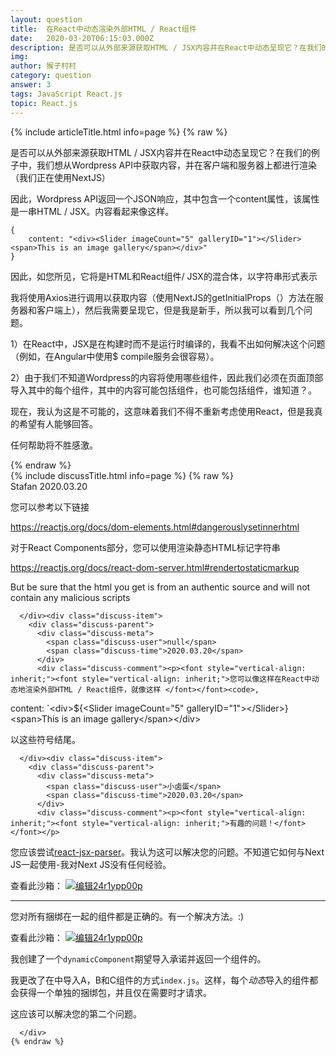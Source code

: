 ```yaml
---
layout: question
title:  在React中动态渲染外部HTML / React组件
date:   2020-03-20T06:15:03.000Z
description: 是否可以从外部来源获取HTML / JSX内容并在React中动态呈现它？在我们的例子中，我们想从Wordpress API中获取内容，并在客户端和服务器...
img: 
author: 猴子村村
category: question
answer: 3
tags: JavaScript React.js
topic: React.js
---
```

<div class="article-root">
  <div class="article">
    {% include articleTitle.html info=page %}
    {% raw %}
    <div class="article-content"><p><font style="vertical-align: inherit;"><font style="vertical-align: inherit;">是否可以从外部来源获取HTML / JSX内容并在React中动态呈现它？</font><font style="vertical-align: inherit;">在我们的例子中，我们想从Wordpress API中获取内容，并在客户端和服务器上都进行渲染（我们正在使用NextJS）</font></font></p>

<p><font style="vertical-align: inherit;"><font style="vertical-align: inherit;">因此，Wordpress API返回一个JSON响应，其中包含一个content属性，该属性是一串HTML / JSX。</font><font style="vertical-align: inherit;">内容看起来像这样。</font></font></p>

<pre><code>{<font></font>
    content: "&lt;div&gt;&lt;Slider imageCount="5" galleryID="1"&gt;&lt;/Slider&gt;&lt;span&gt;This is an image gallery&lt;/span&gt;&lt;/div&gt;"<font></font>
}<font></font>
</code></pre>

<p><font style="vertical-align: inherit;"><font style="vertical-align: inherit;">因此，如您所见，它将是HTML和React组件/ JSX的混合体，以字符串形式表示</font></font></p>

<p><font style="vertical-align: inherit;"><font style="vertical-align: inherit;">我将使用Axios进行调用以获取内容（使用NextJS的getInitialProps（）方法在服务器和客户端上），然后我需要呈现它，但是我是新手，所以我可以看到几个问题。</font></font></p>

<p><font style="vertical-align: inherit;"><font style="vertical-align: inherit;">1）在React中，JSX是在构建时而不是运行时编译的，我看不出如何解决这个问题（例如，在Angular中使用$ compile服务会很容易）。</font></font></p>

<p><font style="vertical-align: inherit;"><font style="vertical-align: inherit;">2）由于我们不知道Wordpress的内容将使用哪些组件，因此我们必须在页面顶部导入其中的每个组件，其中的内容可能包括组件，也可能包括组件，谁知道？。</font></font></p>

<p><font style="vertical-align: inherit;"><font style="vertical-align: inherit;">现在，我认为这是不可能的，这意味着我们不得不重新考虑使用React，但是我真的希望有人能够回答。</font></font></p>

<p><font style="vertical-align: inherit;"><font style="vertical-align: inherit;">任何帮助将不胜感激。</font></font></p></div>
    {% endraw %}
  </div>

  <div class="discuss-wrapper">
    {% include discussTitle.html info=page %}
    {% raw %}
    <div class="discuss-item">
        <div class="discuss-parent">
          <div class="discuss-meta">
            <span class="discuss-user">Stafan</span>
            <span class="discuss-time">2020.03.20</span>
          </div>
          <div class="discuss-comment"><p><font style="vertical-align: inherit;"><font style="vertical-align: inherit;">您可以参考以下链接</font></font></p>

<p><a href="https://reactjs.org/docs/dom-elements.html#dangerouslysetinnerhtml" rel="nofollow noreferrer"><font style="vertical-align: inherit;"><font style="vertical-align: inherit;">https://reactjs.org/docs/dom-elements.html#dangerouslysetinnerhtml</font></font></a></p>

<p><font style="vertical-align: inherit;"><font style="vertical-align: inherit;">对于React Components部分，您可以使用渲染静态HTML标记字符串 </font></font></p>

<p><a href="https://reactjs.org/docs/react-dom-server.html#rendertostaticmarkup" rel="nofollow noreferrer"><font style="vertical-align: inherit;"><font style="vertical-align: inherit;">https://reactjs.org/docs/react-dom-server.html#rendertostaticmarkup</font></font></a></p>

<p>But be sure that the html you get is from an authentic source and will not contain any malicious scripts</p></div>
        </div>
        
      </div><div class="discuss-item">
        <div class="discuss-parent">
          <div class="discuss-meta">
            <span class="discuss-user">null</span>
            <span class="discuss-time">2020.03.20</span>
          </div>
          <div class="discuss-comment"><p><font style="vertical-align: inherit;"><font style="vertical-align: inherit;">您可以像这样在React中动态地渲染外部HTML / React组件，就像这样 </font></font><code>,
content: `&lt;div&gt;${&lt;Slider imageCount="5" galleryID="1"&gt;&lt;/Slider&gt;}&lt;span&gt;This is an image gallery&lt;/span&gt;&lt;/div&gt;</code></p>

<p><font style="vertical-align: inherit;"><font style="vertical-align: inherit;">以这些符号结尾。</font></font></p></div>
        </div>
        
      </div><div class="discuss-item">
        <div class="discuss-parent">
          <div class="discuss-meta">
            <span class="discuss-user">小卤蛋</span>
            <span class="discuss-time">2020.03.20</span>
          </div>
          <div class="discuss-comment"><p><font style="vertical-align: inherit;"><font style="vertical-align: inherit;">有趣的问题！</font></font></p>

<p><font style="vertical-align: inherit;"><font style="vertical-align: inherit;">您应该尝试</font></font><a href="https://github.com/TroyAlford/react-jsx-parser" rel="noreferrer"><font style="vertical-align: inherit;"><font style="vertical-align: inherit;">react-jsx-parser</font></font></a><font style="vertical-align: inherit;"><font style="vertical-align: inherit;">。</font><font style="vertical-align: inherit;">我认为这可以解决您的问题。</font><font style="vertical-align: inherit;">不知道它如何与Next JS一起使用-我对Next JS没有任何经验。</font></font></p>

<p><font style="vertical-align: inherit;"><font style="vertical-align: inherit;">查看此沙箱： </font></font><a href="https://codesandbox.io/s/24r1ypp00p" rel="noreferrer"><img src="https://codesandbox.io/static/img/play-codesandbox.svg" alt="编辑24r1ypp00p"></a></p>

<hr>

<p><font style="vertical-align: inherit;"><font style="vertical-align: inherit;">您对所有捆绑在一起的组件都是正确的。</font><font style="vertical-align: inherit;">有一个解决方法。</font><font style="vertical-align: inherit;">:)</font></font></p>

<p><font style="vertical-align: inherit;"><font style="vertical-align: inherit;">查看此沙箱： </font></font><a href="https://codesandbox.io/s/24r1ypp00p" rel="noreferrer"><img src="https://codesandbox.io/static/img/play-codesandbox.svg" alt="编辑24r1ypp00p"></a></p>

<p><font style="vertical-align: inherit;"><font style="vertical-align: inherit;">我创建了一个</font></font><code>dynamicComponent</code><font style="vertical-align: inherit;"><font style="vertical-align: inherit;">期望导入承诺并返回一个组件的。</font></font></p>

<p><font style="vertical-align: inherit;"><font style="vertical-align: inherit;">我更改了在中导入A，B和C组件的方式</font></font><code>index.js</code><font style="vertical-align: inherit;"><font style="vertical-align: inherit;">。</font><font style="vertical-align: inherit;">这样，每个</font></font><em><font style="vertical-align: inherit;"><font style="vertical-align: inherit;">动态</font></font></em><font style="vertical-align: inherit;"><font style="vertical-align: inherit;">导入的组件都会获得一个单独的捆绑包，并且仅在需要时才请求。</font></font></p>

<p><font style="vertical-align: inherit;"><font style="vertical-align: inherit;">这应该可以解决您的第二个问题。</font></font></p></div>
        </div>
        
      </div>
    {% endraw %}
  </div>
<div>
